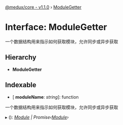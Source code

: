 [@medux/core - v1.1.0](../README.md) › [ModuleGetter](modulegetter.md)

# Interface: ModuleGetter

一个数据结构用来指示如何获取模块，允许同步或异步获取

## Hierarchy

* **ModuleGetter**

## Indexable

* \[ **moduleName**: *string*\]: function

一个数据结构用来指示如何获取模块，允许同步或异步获取

▸ (): *[Module](module.md) | Promise‹[Module](module.md)›*
